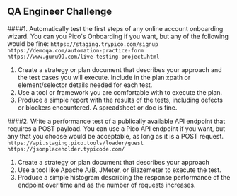 ## QA Engineer Challenge

####1. Automatically test the first steps of any online account onboarding wizard. You can you Pico's Onboarding if you want, but any of the following would be fine:
`https://staging.trypico.com/signup`
`https://demoqa.com/automation-practice-form`
`https://www.guru99.com/live-testing-project.html`


1. Create a strategy or plan document that describes your approach and the test cases you will execute. Include in the plan xpath or element/selector details needed for each test.
2. Use a tool or framework you are comfortable with to execute the plan.
3. Produce a simple report with the results of the tests, including defects or blockers encountered. A spreadsheet or doc is fine.


####2. Write a performance test of a publically available API endpoint that requires a POST payload. You can use a Pico API endpoint if you want, but any that you choose would be acceptable, as long as it is a POST request.
`https://api.staging.pico.tools/loader/guest`
`https://jsonplaceholder.typicode.com/`

1. Create a strategy or plan document that describes your approach
2. Use a tool like Apache A/B, JMeter, or Blazemeter to execute the test.
3. Produce a simple histogram describing the response performance of the endpoint over time and as the number of requests increases. 

